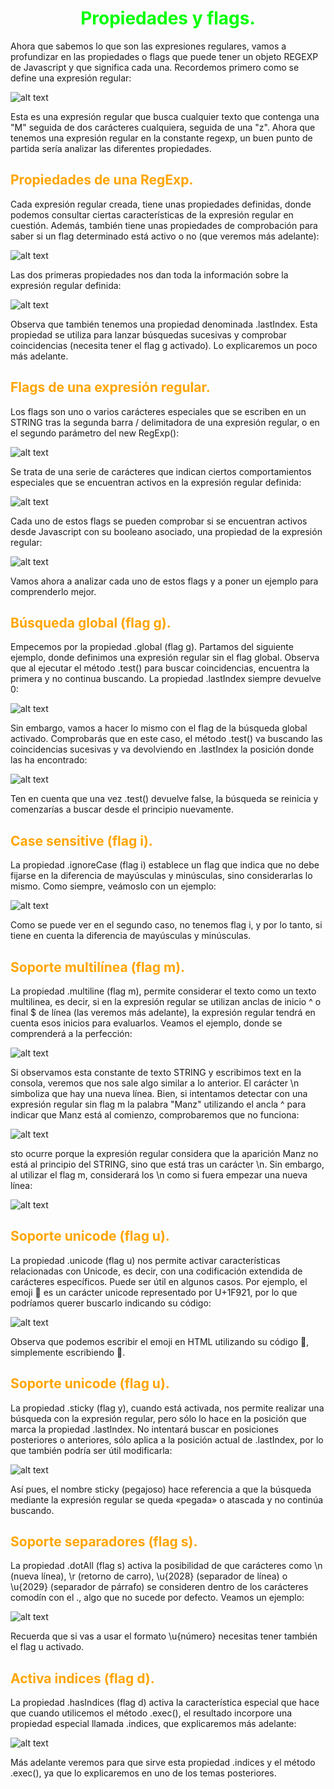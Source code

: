 # <span style="color:lime"><center>Propiedades y flags.</center></span>

Ahora que sabemos lo que son las expresiones regulares, vamos a profundizar en las propiedades o flags que puede tener un objeto REGEXP de Javascript y que significa cada una. Recordemos primero como se define una expresión regular:

![alt text](./imagenes-propiedades-y-flags/image.png)

Esta es una expresión regular que busca cualquier texto que contenga una "M" seguida de dos carácteres cualquiera, seguida de una "z". Ahora que tenemos una expresión regular en la constante regexp, un buen punto de partida sería analizar las diferentes propiedades.

## <span style="color:orange">Propiedades de una RegExp.</span>
Cada expresión regular creada, tiene unas propiedades definidas, donde podemos consultar ciertas características de la expresión regular en cuestión. Además, también tiene unas propiedades de comprobación para saber si un flag determinado está activo o no (que veremos más adelante):

![alt text](./imagenes-propiedades-y-flags/image-1.png)

Las dos primeras propiedades nos dan toda la información sobre la expresión regular definida:

![alt text](./imagenes-propiedades-y-flags/image-2.png)

Observa que también tenemos una propiedad denominada .lastIndex. Esta propiedad se utiliza para lanzar búsquedas sucesivas y comprobar coincidencias (necesita tener el flag g activado). Lo explicaremos un poco más adelante.

## <span style="color:orange">Flags de una expresión regular.</span>
Los flags son uno o varios carácteres especiales que se escriben en un STRING tras la segunda barra / delimitadora de una expresión regular, o en el segundo parámetro del new RegExp():

![alt text](./imagenes-propiedades-y-flags/image-3.png)

Se trata de una serie de carácteres que indican ciertos comportamientos especiales que se encuentran activos en la expresión regular definida:

![alt text](./imagenes-propiedades-y-flags/image-4.png)

Cada uno de estos flags se pueden comprobar si se encuentran activos desde Javascript con su booleano asociado, una propiedad de la expresión regular:

![alt text](./imagenes-propiedades-y-flags/image-5.png)

Vamos ahora a analizar cada uno de estos flags y a poner un ejemplo para comprenderlo mejor.

## <span style="color:orange">Búsqueda global (flag g).</span>
Empecemos por la propiedad .global (flag g). Partamos del siguiente ejemplo, donde definimos una expresión regular sin el flag global. Observa que al ejecutar el método .test() para buscar coincidencias, encuentra la primera y no continua buscando. La propiedad .lastIndex siempre devuelve 0:

![alt text](./imagenes-propiedades-y-flags/image-6.png)

Sin embargo, vamos a hacer lo mismo con el flag de la búsqueda global activado. Comprobarás que en este caso, el método .test() va buscando las coincidencias sucesivas y va devolviendo en .lastIndex la posición donde las ha encontrado:

![alt text](./imagenes-propiedades-y-flags/image-7.png)

Ten en cuenta que una vez .test() devuelve false, la búsqueda se reinicia y comenzarías a buscar desde el principio nuevamente.

## <span style="color:orange">Case sensitive (flag i).</span>
La propiedad .ignoreCase (flag i) establece un flag que indica que no debe fijarse en la diferencia de mayúsculas y minúsculas, sino considerarlas lo mismo. Como siempre, veámoslo con un ejemplo:

![alt text](./imagenes-propiedades-y-flags/image-8.png)

Como se puede ver en el segundo caso, no tenemos flag i, y por lo tanto, si tiene en cuenta la diferencia de mayúsculas y minúsculas.

## <span style="color:orange">Soporte multilínea (flag m).</span>
La propiedad .multiline (flag m), permite considerar el texto como un texto multilinea, es decir, si en la expresión regular se utilizan anclas de inicio ^ o final $ de línea (las veremos más adelante), la expresión regular tendrá en cuenta esos inicios para evaluarlos. Veamos el ejemplo, donde se comprenderá a la perfección:

![alt text](./imagenes-propiedades-y-flags/image-9.png)

Si observamos esta constante de texto STRING y escribimos text en la consola, veremos que nos sale algo similar a lo anterior. El carácter \n simboliza que hay una nueva línea. Bien, si intentamos detectar con una expresión regular sin flag m la palabra "Manz" utilizando el ancla ^ para indicar que Manz está al comienzo, comprobaremos que no funciona:

![alt text](./imagenes-propiedades-y-flags/image-10.png)

sto ocurre porque la expresión regular considera que la aparición Manz no está al principio del STRING, sino que está tras un carácter \n. Sin embargo, al utilizar el flag m, considerará los \n como si fuera empezar una nueva línea:

![alt text](./imagenes-propiedades-y-flags/image-11.png)

## <span style="color:orange">Soporte unicode (flag u).</span>
La propiedad .unicode (flag u) nos permite activar características relacionadas con Unicode, es decir, con una codificación extendida de carácteres específicos. Puede ser útil en algunos casos. Por ejemplo, el emoji 🤡 es un carácter unicode representado por U+1F921, por lo que podríamos querer buscarlo indicando su código:

![alt text](./imagenes-propiedades-y-flags/image-12.png)

Observa que podemos escribir el emoji en HTML utilizando su código 🤡, simplemente escribiendo &#x1F921;.

## <span style="color:orange">Soporte unicode (flag u).</span>
La propiedad .sticky (flag y), cuando está activada, nos permite realizar una búsqueda con la expresión regular, pero sólo lo hace en la posición que marca la propiedad .lastIndex. No intentará buscar en posiciones posteriores o anteriores, sólo aplica a la posición actual de .lastIndex, por lo que también podría ser útil modificarla:

![alt text](./imagenes-propiedades-y-flags/image-13.png)

Así pues, el nombre sticky (pegajoso) hace referencia a que la búsqueda mediante la expresión regular se queda «pegada» o atascada y no continúa buscando.

## <span style="color:orange">Soporte separadores (flag s).</span>
La propiedad .dotAll (flag s) activa la posibilidad de que carácteres como \n (nueva línea), \r (retorno de carro), \u{2028} (separador de línea) o \u{2029} (separador de párrafo) se consideren dentro de los carácteres comodín con el ., algo que no sucede por defecto. Veamos un ejemplo:

![alt text](./imagenes-propiedades-y-flags/image-14.png)

Recuerda que si vas a usar el formato \u{número} necesitas tener también el flag u activado.

## <span style="color:orange">Activa indices (flag d).</span>
La propiedad .hasIndices (flag d) activa la característica especial que hace que cuando utilicemos el método .exec(), el resultado incorpore una propiedad especial llamada .indices, que explicaremos más adelante:

![alt text](./imagenes-propiedades-y-flags/image-15.png)

Más adelante veremos para que sirve esta propiedad .indices y el método .exec(), ya que lo explicaremos en uno de los temas posteriores.